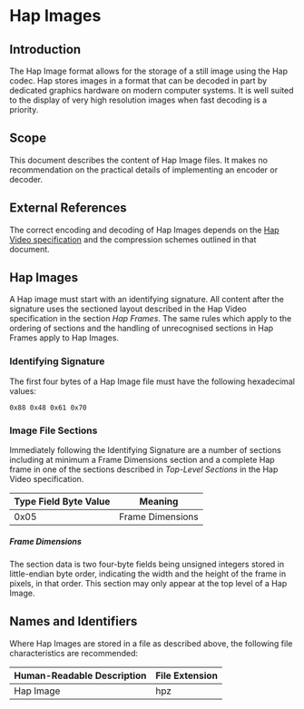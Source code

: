 # Hap Images


## Introduction


The Hap Image format allows for the storage of a still image using the Hap codec. Hap stores images in a format that can be decoded in part by dedicated graphics hardware on modern computer systems. It is well suited to the display of very high resolution images when fast decoding is a priority.


## Scope


This document describes the content of Hap Image files. It makes no recommendation on the practical details of implementing an encoder or decoder.


## External References


The correct encoding and decoding of Hap Images depends on the [Hap Video specification][1] and the compression schemes outlined in that document.


## Hap Images

A Hap image must start with an identifying signature. All content after the signature uses the sectioned layout described in the Hap Video specification in the section _Hap Frames_. The same rules which apply to the ordering of sections and the handling of unrecognised sections in Hap Frames apply to Hap Images.


### Identifying Signature

The first four bytes of a Hap Image file must have the following hexadecimal values:

    0x88 0x48 0x61 0x70


### Image File Sections

Immediately following the Identifying Signature are a number of sections including at minimum a Frame Dimensions section and a complete Hap frame in one of the sections described in _Top-Level Sections_ in the Hap Video specification.


|Type Field Byte Value |Meaning          |
|----------------------|-----------------|
|0x05                  |Frame Dimensions |


##### Frame Dimensions

The section data is two four-byte fields being unsigned integers stored in little-endian byte order, indicating the width and the height of the frame in pixels, in that order. This section may only appear at the top level of a Hap Image.


## Names and Identifiers

Where Hap Images are stored in a file as described above, the following file characteristics are recommended:

|Human-Readable Description |File Extension |
|---------------------------|---------------|
|Hap Image                  |hpz            |


[1]: https://raw.githubusercontent.com/Vidvox/hap/master/documentation/HapVideoDRAFT.md
